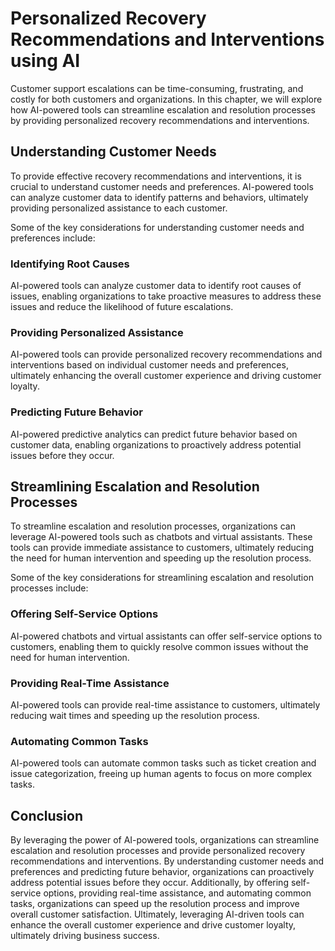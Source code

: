 Personalized Recovery Recommendations and Interventions using AI
===========================================================================================================================

Customer support escalations can be time-consuming, frustrating, and costly for both customers and organizations. In this chapter, we will explore how AI-powered tools can streamline escalation and resolution processes by providing personalized recovery recommendations and interventions.

Understanding Customer Needs
----------------------------

To provide effective recovery recommendations and interventions, it is crucial to understand customer needs and preferences. AI-powered tools can analyze customer data to identify patterns and behaviors, ultimately providing personalized assistance to each customer.

Some of the key considerations for understanding customer needs and preferences include:

### Identifying Root Causes

AI-powered tools can analyze customer data to identify root causes of issues, enabling organizations to take proactive measures to address these issues and reduce the likelihood of future escalations.

### Providing Personalized Assistance

AI-powered tools can provide personalized recovery recommendations and interventions based on individual customer needs and preferences, ultimately enhancing the overall customer experience and driving customer loyalty.

### Predicting Future Behavior

AI-powered predictive analytics can predict future behavior based on customer data, enabling organizations to proactively address potential issues before they occur.

Streamlining Escalation and Resolution Processes
------------------------------------------------

To streamline escalation and resolution processes, organizations can leverage AI-powered tools such as chatbots and virtual assistants. These tools can provide immediate assistance to customers, ultimately reducing the need for human intervention and speeding up the resolution process.

Some of the key considerations for streamlining escalation and resolution processes include:

### Offering Self-Service Options

AI-powered chatbots and virtual assistants can offer self-service options to customers, enabling them to quickly resolve common issues without the need for human intervention.

### Providing Real-Time Assistance

AI-powered tools can provide real-time assistance to customers, ultimately reducing wait times and speeding up the resolution process.

### Automating Common Tasks

AI-powered tools can automate common tasks such as ticket creation and issue categorization, freeing up human agents to focus on more complex tasks.

Conclusion
----------

By leveraging the power of AI-powered tools, organizations can streamline escalation and resolution processes and provide personalized recovery recommendations and interventions. By understanding customer needs and preferences and predicting future behavior, organizations can proactively address potential issues before they occur. Additionally, by offering self-service options, providing real-time assistance, and automating common tasks, organizations can speed up the resolution process and improve overall customer satisfaction. Ultimately, leveraging AI-driven tools can enhance the overall customer experience and drive customer loyalty, ultimately driving business success.
